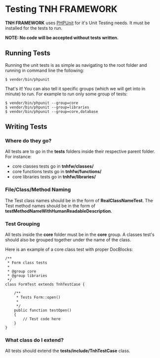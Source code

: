# Testing TNH FRAMEWORK

**TNH FRAMEWORK** uses [PHPUnit](http://phpunit.de/) for it's Unit Testing needs. It must be installed for the tests to run.

**NOTE: No code will be accepted without tests written.**

## Running Tests

Running the unit tests is as simple as navigating to the root folder and running in command line the following:

    $ vendor/bin/phpunit

That's it! You can also tell it specific groups (which we will get into in minute) to run. For example to run only some group of tests:

    $ vendor/bin/phpunit --group=core
    $ vendor/bin/phpunit --group=libraries
    $ vendor/bin/phpunit --group=core,database

## Writing Tests

### Where do they go?

All tests are to go in the **tests** folders inside their respective parent folder.  For instance:

- core classes tests go in **tnhfw/classes/**
- core functions tests go in **tnhfw/functions/**
- core libraries tests go in **tnhfw/libraries/**

### File/Class/Method Naming

The Test class names should be in the form of **RealClassNameTest**. 
The Test method names should be in the form of **testMethodNameWithHumanReadableDescription**.

### Test Grouping

All tests inside the **core** folder must be in the **core** group.  A classes test's should also be grouped together under the name of the class.

Here is an example of a core class test with proper DocBlocks:

    /**
     * Form class tests
     *
     * @group core
     * @group libraries
     */
    class FormTest extends TnhTestCase {

    	/**
    	 * Tests Form::open()
    	 *
    	 */
    	public function testOpen()
    	{
    		// Test code here
    	}
    }


### What class do I extend?

All tests should extend the **tests/include/TnhTestCase** class.

